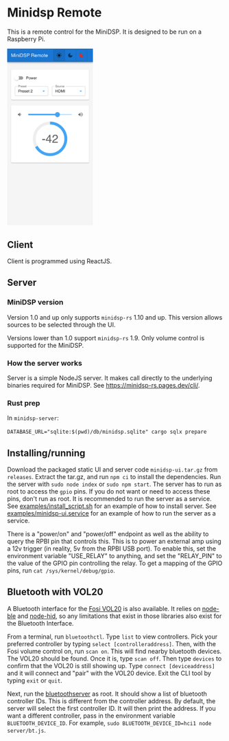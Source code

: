 # Minidsp Remote

This is a remote control for the MiniDSP.  It is designed to be run on a Raspberry Pi.

<img src="screenshot.png" width="200">

## Client

Client is programmed using ReactJS.

## Server

### MiniDSP version

Version 1.0 and up only supports `minidsp-rs` 1.10 and up. This version allows sources to be selected through the UI.

Versions lower than 1.0 support `minidsp-rs` 1.9.  Only volume control is supported for the MiniDSP.

### How the server works

Server is a simple NodeJS server.  It makes call directly to the underlying binaries required for MiniDSP.  See https://minidsp-rs.pages.dev/cli/.

### Rust prep
In `minidsp-server`:

`DATABASE_URL="sqlite:$(pwd)/db/minidsp.sqlite" cargo sqlx prepare`


## Installing/running

Download the packaged static UI and server code `minidsp-ui.tar.gz` from `releases`.  Extract the tar.gz, and run `npm ci` to install the dependencies.  Run the server with `sudo node index` or `sudo npm start`.  The server has to run as root to access the `gpio` pins.  If you do not want or need to access these pins, don't run as root.  It is recommended to run the server as a service.  See [examples/install_script.sh](./examples/install_script.sh) for an example of how to install server.  See [examples/minidsp-ui.service](./examples/minidsp-ui.service) for an example of how to run the server as a service.

There is a "power/on" and "power/off" endpoint as well as the ability to query the RPBI pin that controls this.  This is to power an external amp using a 12v trigger (in reality, 5v from the RPBI USB port).  To enable this, set the environment variable "USE_RELAY" to anything, and set the "RELAY_PIN" to the value of the GPIO pin controlling the relay.  To get a mapping of the GPIO pins, run `cat /sys/kernel/debug/gpio`.

## Bluetooth with VOL20

A Bluetooth interface for the [Fosi VOL20](https://fosiaudio.com/products/vol20-bluetooth-volume-control-knob) is also available.  It relies on [node-ble](https://github.com/chrvadala/node-ble) and [node-hid](https://github.com/node-hid/node-hid), so any limitations that exist in those libraries also exist for the Bluetooth Interface.

From a terminal, run `bluetoothctl`.  Type `list` to view controllers.  Pick your preferred controller by typing `select [controlleraddress]`.  Then, with the Fosi volume control on, run `scan on`.  This will find nearby bluetooth devices.  The VOL20 should be found.  Once it is, type `scan off`.  Then type `devices` to confirm that the VOL20 is still showing up.  Type `connect [deviceaddress]` and it will connect and "pair" with the VOL20 device.  Exit the CLI tool by typing `exit` or `quit`.

Next, run the [bluetoothserver](./server/bt.js) as root.  It should show a list of bluetooth controller IDs.  This is different from the controller address.  By default, the server will select the first controller ID.  It will then print the address.  If you want a different controller, pass in the environment variable `BLUETOOTH_DEVICE_ID`.  For example, `sudo BLUETOOTH_DEVICE_ID=hci1 node server/bt.js`.
